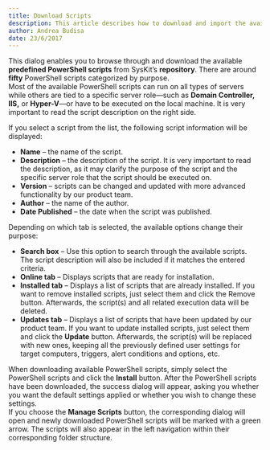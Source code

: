 ```yaml
---
title: Download Scripts
description: This article describes how to download and import the available predefined PowerShell scripts from SysKit’s repository.
author: Andrea Budisa
date: 23/6/2017
---
```

This dialog enables you to browse through and download the available __predefined PowerShell scripts__ from SysKit’s __repository__. There are around __fifty__ PowerShell scripts categorized by purpose.  
Most of the available PowerShell scripts can run on all types of servers while others are tied to a specific server role—such as __Domain Controller, IIS,__ or __Hyper-V__—or have to be executed on the local machine. It is very important to read the script description on the right side.

If you select a script from the list, the following script information will be displayed:

+ __Name__ – the name of the script.
+ __Description__ – the description of the script. It is very important to read the description, as it may clarify the purpose of the script and the specific server role that the script should be executed on.
+ __Version__ – scripts can be changed and updated with more advanced functionality by our product team.
+ __Author__ – the name of the author.
+ __Date Published__ – the date when the script was published.

Depending on which tab is selected, the available options change their purpose:

+ __Search box__ – Use this option to search through the available scripts. The script description will also be included if it matches the entered criteria.
+ __Online tab__ – Displays scripts that are ready for installation.
+ __Installed tab__ – Displays a list of scripts that are already installed. If you want to remove installed scripts, just select them and click the Remove button. Afterwards, the script(s) and all related execution data will be deleted.
+ __Updates tab__ – Displays a list of scripts that have been updated by our product team. If you want to update installed scripts, just select them and click the __Update__ button. Afterwards, the script(s) will be replaced with new ones, keeping all the previously defined user settings for target computers, triggers, alert conditions and options, etc.

When downloading available PowerShell scripts, simply select the PowerShell scripts and click the __Install__ button. After the PowerShell scripts have been downloaded, the success dialog will appear, asking you whether you want the default settings applied or whether you wish to change these settings.  
If you choose the __Manage Scripts__ button, the corresponding dialog will open and newly downloaded PowerShell scripts will be marked with a green arrow. The scripts will also appear in the left navigation within their corresponding folder structure.